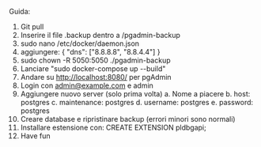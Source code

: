 Guida:

1. Git pull
2. Inserire il file .backup dentro a /pgadmin-backup
3. sudo nano /etc/docker/daemon.json
4. aggiungere:
   {
      "dns": ["8.8.8.8", "8.8.4.4"]
   }
5. sudo chown -R 5050:5050 ./pgadmin-backup
6. Lanciare "sudo docker-compose up --build"
7. Andare su <http://localhost:8080/> per pgAdmin
8. Login con <admin@example.com> e admin
9. Aggiungere nuovo server (solo prima volta)
    a. Nome a piacere
    b. host: postgres
    c. maintenance: postgres
    d. username: postgres
    e. password: postgres
10. Creare database e ripristinare backup (errori minori sono normali)
11. Installare estensione con:
    CREATE EXTENSION pldbgapi;
12. Have fun

